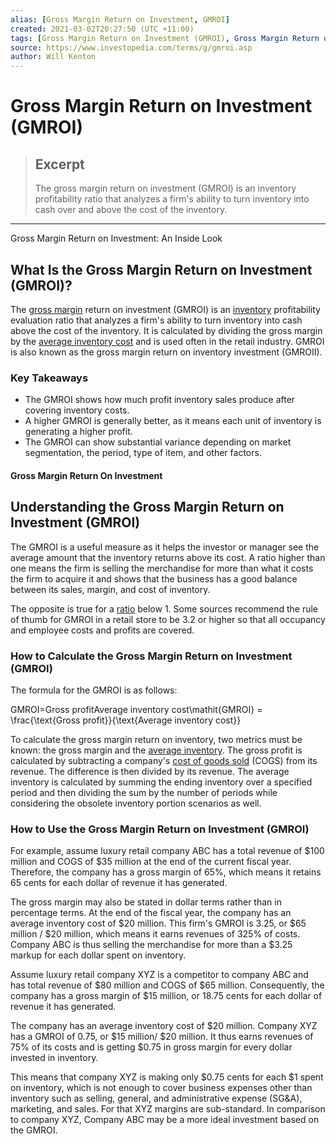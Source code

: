 ```yaml
---
alias: [Gross Margin Return on Investment, GMROI]
created: 2021-03-02T20:27:50 (UTC +11:00)
tags: [Gross Margin Return on Investment (GMROI), Gross Margin Return on Investment: An Inside Look]
source: https://www.investopedia.com/terms/g/gmroi.asp
author: Will Kenton
---
```


# Gross Margin Return on Investment (GMROI)

> ## Excerpt
> The gross margin return on investment (GMROI) is an inventory profitability ratio that analyzes a firm's ability to turn inventory into cash over and above the cost of the inventory.

---

Gross Margin Return on Investment: An Inside Look
## What Is the Gross Margin Return on Investment (GMROI)?

The [gross margin](https://www.investopedia.com/terms/g/grossmargin.asp) return on investment (GMROI) is an [inventory](https://www.investopedia.com/terms/i/inventory.asp) profitability evaluation ratio that analyzes a firm's ability to turn inventory into cash above the cost of the inventory. It is calculated by dividing the gross margin by the [average inventory cost](https://www.investopedia.com/terms/a/averagecostmethod.asp) and is used often in the retail industry. GMROI is also known as the gross margin return on inventory investment (GMROII).

### Key Takeaways

-   The GMROI shows how much profit inventory sales produce after covering inventory costs.
-   A higher GMROI is generally better, as it means each unit of inventory is generating a higher profit.
-   The GMROI can show substantial variance depending on market segmentation, the period, type of item, and other factors.

#### Gross Margin Return On Investment

## Understanding the Gross Margin Return on Investment (GMROI)

The GMROI is a useful measure as it helps the investor or manager see the average amount that the inventory returns above its cost. A ratio higher than one means the firm is selling the merchandise for more than what it costs the firm to acquire it and shows that the business has a good balance between its sales, margin, and cost of inventory.

The opposite is true for a [ratio](https://www.investopedia.com/financial-edge/0910/6-basic-financial-ratios-and-what-they-tell-you.aspx) below 1. Some sources recommend the rule of thumb for GMROI in a retail store to be 3.2 or higher so that all occupancy and employee costs and profits are covered.

### How to Calculate the Gross Margin Return on Investment (GMROI)

The formula for the GMROI is as follows:

GMROI\=Gross profitAverage inventory cost\\mathit{GMROI} = \\frac{\\text{Gross profit}}{\\text{Average inventory cost}}

To calculate the gross margin return on inventory, two metrics must be known: the gross margin and the [average inventory](https://www.investopedia.com/terms/a/average-inventory.asp). The gross profit is calculated by subtracting a company's [cost of goods sold](https://www.investopedia.com/terms/c/cogs.asp) (COGS) from its revenue. The difference is then divided by its revenue. The average inventory is calculated by summing the ending inventory over a specified period and then dividing the sum by the number of periods while considering the obsolete inventory portion scenarios as well.

### How to Use the Gross Margin Return on Investment (GMROI)

For example, assume luxury retail company ABC has a total revenue of $100 million and COGS of $35 million at the end of the current fiscal year. Therefore, the company has a gross margin of 65%, which means it retains 65 cents for each dollar of revenue it has generated.

The gross margin may also be stated in dollar terms rather than in percentage terms. At the end of the fiscal year, the company has an average inventory cost of $20 million. This firm's GMROI is 3.25, or $65 million / $20 million, which means it earns revenues of 325% of costs. Company ABC is thus selling the merchandise for more than a $3.25 markup for each dollar spent on inventory.

Assume luxury retail company XYZ is a competitor to company ABC and has total revenue of $80 million and COGS of $65 million. Consequently, the company has a gross margin of $15 million, or 18.75 cents for each dollar of revenue it has generated.

The company has an average inventory cost of $20 million. Company XYZ has a GMROI of 0.75, or $15 million/ $20 million. It thus earns revenues of 75% of its costs and is getting $0.75 in gross margin for every dollar invested in inventory.

This means that company XYZ is making only $0.75 cents for each $1 spent on inventory, which is not enough to cover business expenses other than inventory such as selling, general, and administrative expense (SG&A), marketing, and sales. For that XYZ margins are sub-standard. In comparison to company XYZ, Company ABC may be a more ideal investment based on the GMROI.
